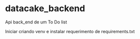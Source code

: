 # datacake_backend
Api back_end de um To Do list

Iniciar criando venv e instalar requerimento de requirements.txt
